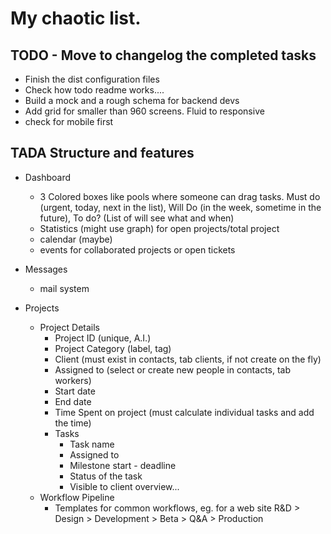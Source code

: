 # My chaotic list.

## TODO - Move to changelog the completed tasks

- Finish the dist configuration files
- Check how todo readme works....
- Build a mock and a rough schema for backend devs
- Add grid for smaller than 960 screens. Fluid to responsive
- check for mobile first


## TADA Structure and features
- Dashboard
  - 3 Colored boxes like pools where someone can drag tasks. Must do (urgent, today, next in the list), Will Do (in the week, sometime in the future), To do? (List of will see what and when)
  - Statistics (might use graph) for open projects/total project
  - calendar (maybe)
  - events for collaborated projects or open tickets

- Messages
  - mail system

- Projects
  - Project Details
    - Project ID (unique, A.I.)
    - Project Category (label, tag)
    - Client (must exist in contacts, tab clients, if not create on the fly)
    - Assigned to (select or create new people in contacts, tab workers)
    - Start date
    - End date
    - Time Spent on project (must calculate individual tasks and add the time)
    - Tasks
      - Task name
      - Assigned to
      - Milestone start - deadline
      - Status of the task
      - Visible to client overview...
  - Workflow Pipeline
    - Templates for common workflows, eg. for a web site
      R&D > Design > Development > Beta > Q&A > Production
